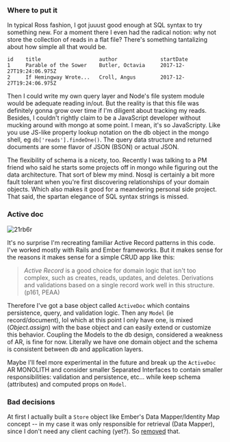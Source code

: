 ### Where to put it

In typical Ross fashion, I got juuust good enough at SQL syntax to try something new. For a moment there I even had the radical notion: why not store the collection of reads in a flat file? There's something tantalizing about how simple all that would be. 

```
id    title                   author              startDate                 
1     Parable of the Sower    Butler, Octavia     2017-12-27T19:24:06.975Z
2     If Hemingway Wrote...   Croll, Angus        2017-12-27T19:24:06.975Z
```

Then I could write my own query layer and Node's file system module would be adequate reading in/out. But the reality is that this file was definitely gonna grow over time if I'm diligent about tracking my reads. Besides, I couldn't rightly claim to be a JavaScript developer without mucking around with mongo at some point. I mean, it's so JavaScripty. Like you use JS-like property lookup notation on the db object in the mongo shell, eg `db['reads'].findeOne()`. The query data structure and returned documents are some flavor of JSON (BSON) or actual JSON.

The flexibility of schema is a nicety, too. Recently I was talking to a PM friend who said he starts some projects off in mongo while figuring out the data architecture. That sort of blew my mind. Nosql is certainly a bit more fault tolerant when you're first discovering relationships of your domain objects. Which also makes it good for a meandering personal side project. That said, the spartan elegance of SQL syntax strings is missed.

### Active doc

![21rb6r](https://user-images.githubusercontent.com/5185/34392973-2dd5bef6-eb04-11e7-8f6f-ff29d8a33b21.jpg)

It's no surprise I'm recreating familiar Active Record patterns in this code. I've worked mostly with Rails and Ember frameworks. But it makes sense for the reasons it makes sense for a simple CRUD app like this:

> _Active Record_ is a good choice for domain logic that isn't too complex, such as creates, reads, updates, and deletes. Derivations and validations based on a single record work well in this structure. (p161, PEAA)

Therefore I've got a base object called `ActiveDoc` which contains persistence, query, and validation logic. Then any `Model` (ie record/document), lol which at this point I only have one, is mixed (_Object.assign_) with the base object and can easily extend or customize this behavior. Coupling the Models to the db design, considered a weakness of AR, is fine for now. Literally we have one domain object and the schema is consistent between db and application layers.

Maybe I'll feel more experimental in the future and break up the `ActiveDoc` AR MONOLITH and consider smaller Separated Interfaces to contain smaller responsibilities: validation and persistence, etc... while keep schema (attributes) and computed props on `Model`.

### Bad decisions

At first I actually built a `Store` object like Ember's Data Mapper/Identity Map concept -- in my case it was only responsible for retrieval (Data Mapper), since I don't need any client caching (yet?). So [removed](https://github.com/rosschapman/if-ross-wrote-javascript/commit/e75aae686917e238c98aca4edae098d10f246906) that. 
